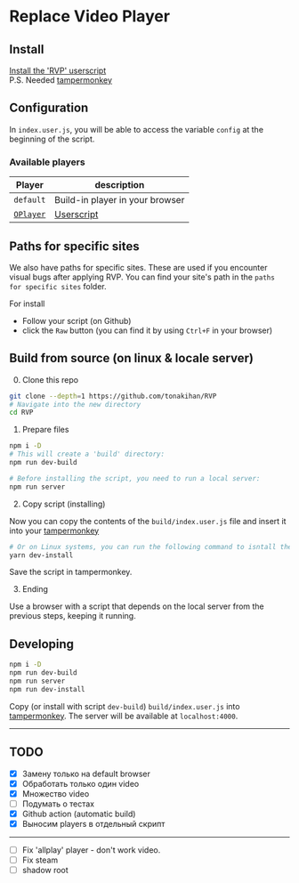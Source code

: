 # Replace Video Player

## Install
[Install the 'RVP' userscript](https://raw.githubusercontent.com/tonakihan/RVP/refs/heads/releases/index.user.js)  
P.S. Needed [tampermonkey](https://www.tampermonkey.net/)

## Configuration
In `index.user.js`, you will be able to access the variable `config` at the beginning of the script.

### Available players
| Player | description |
|--------|-------------|
| `default` | Build-in player in your browser |
| [`OPlayer`](https://github.com/shiyiya/oplayer) | <a href="https://github.com/tonakihan/RVP-player-OPlayer">Userscript</a> |


## Paths for specific sites
We also have paths for specific sites. These are used if
you encounter visual bugs after applying RVP. You can
find your site's path in the `paths for specific sites` folder.

For install
- Follow your script (on Github)
- click the `Raw` button (you can find it by using `Ctrl+F` in your browser)

## Build from source (on linux & locale server)
0. Clone this repo
```sh
git clone --depth=1 https://github.com/tonakihan/RVP
# Navigate into the new directory
cd RVP
```

1. Prepare files

```sh
npm i -D
# This will create a 'build' directory:
npm run dev-build

# Before installing the script, you need to run a local server:
npm run server
```

2. Copy script (installing)

Now you can copy the contents of the `build/index.user.js` file
and insert it into your [tampermonkey](https://www.tampermonkey.net/)
```sh
# Or on Linux systems, you can run the following command to isntall the script to your browser:
yarn dev-install
```

Save the script in tampermonkey.

3. Ending

Use a browser with a script that depends on the local server from the previous
steps, keeping it running.

## Developing
```sh
npm i -D
npm run dev-build
npm run server
npm run dev-install
```
Copy (or install with script `dev-build`) `build/index.user.js` into
[tampermonkey](https://www.tampermonkey.net/). The server will be available at `localhost:4000`.

---
## TODO
- [x] Замену только на default browser
- [x] Обработать только один video
- [x] Множество video
- [ ] Подумать о тестах
- [x] Github action (automatic build)
- [x] Выносим players в отдельный скрипт
---
- [ ] Fix 'allplay' player - don't work video.
- [ ] Fix steam
- [ ] shadow root

